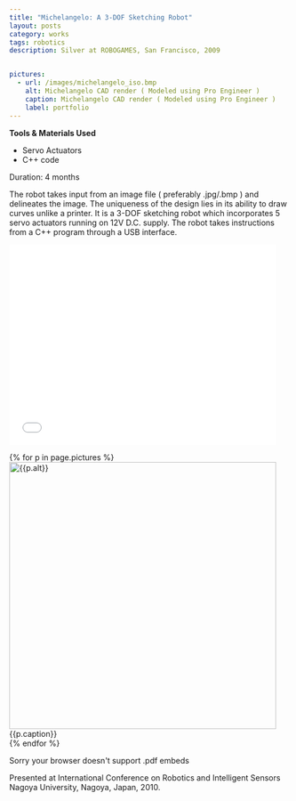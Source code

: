 ```yaml
---
title: "Michelangelo: A 3-DOF Sketching Robot"
layout: posts
category: works
tags: robotics
description: Silver at ROBOGAMES, San Francisco, 2009


pictures: 
  - url: /images/michelangelo_iso.bmp
    alt: Michelangelo CAD render ( Modeled using Pro Engineer )
    caption: Michelangelo CAD render ( Modeled using Pro Engineer )
    label: portfolio
---
```


**Tools & Materials Used**

* Servo Actuators
* C++ code

Duration: 4 months

<p> The robot takes input from an image file ( preferably .jpg/.bmp ) and delineates the image. The uniqueness of the design lies in its ability to draw curves unlike a printer. It is a 3-DOF sketching robot which incorporates 5 servo actuators running on 12V D.C. supply. The robot takes instructions from a C++ program through a USB interface. 
</p>

<p>
	<iframe width="480" height="360" src="//www.youtube.com/embed/v23cRTT9Ni4" frameborder="0" allowfullscreen></iframe>
</p>

{% for p in page.pictures %}
 <img style="width:480px;" src="{{site.assetURL}}{{p.url}}" title="{{p.alt}}" alt="{{p.alt}}"/>
 <span style="display:block">{{p.caption}}</span>
{% endfor %}

<object width="480" height="360" type="application/pdf" data="/Michelangelo 3 DOF Sketching Robot_Uttam Grandhi.pdf#page=1&amp;view=FitH&amp;zoom=80,0,0">
    	<p>Sorry your browser doesn't support .pdf embeds</p>
  	</object>

<p style="width: 600px; margin-top: 10px; ">Presented at International Conference on Robotics and Intelligent Sensors <br/>Nagoya University, Nagoya, Japan, 2010.</p>